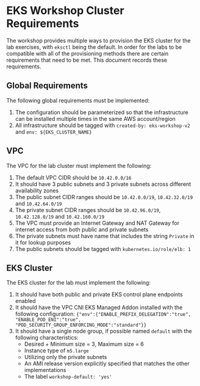 # EKS Workshop Cluster Requirements

The workshop provides multiple ways to provision the EKS cluster for the lab exercises, with `eksctl` being the default. In order for the labs to be compatible with all of the provisioning methods there are certain requirements that need to be met. This document records these requirements.

## Global Requirements

The following global requirements must be implemented:

1. The configuration should be parameterized so that the infrastructure can be installed multiple times in the same AWS account/region
2. All infrastructure should be tagged with `created-by: eks-workshop-v2` and `env: ${EKS_CLUSTER_NAME}`

## VPC

The VPC for the lab cluster must implement the following:

1. The default VPC CIDR should be `10.42.0.0/16`
2. It should have 3 public subnets and 3 private subnets across different availability zones
3. The public subnet CIDR ranges should be `10.42.0.0/19`, `10.42.32.0/19` and `10.42.64.0/19`
4. The private subnet CIDR ranges should be `10.42.96.0/19`, `10.42.128.0/19` and `10.42.160.0/19`
5. The VPC must provide an Internet Gateway and NAT Gateway for internet access from both public and private subnets
6. The private subnets must have name that includes the string `Private` in it for lookup purposes
7. The public subnets should be tagged with `kubernetes.io/role/elb: 1`

## EKS Cluster

The EKS cluster for the lab must implement the following:

1. It should have both public and private EKS control plane endpoints enabled
2. It should have the VPC CNI EKS Managed Addon installed with the following configuration: `{"env":{"ENABLE_PREFIX_DELEGATION":"true", "ENABLE_POD_ENI":"true", "POD_SECURITY_GROUP_ENFORCING_MODE":"standard"}}`
3. It should have a single node group, if possible named `default` with the following characteristics:
   - Desired + Minimum size = 3, Maximum size = 6
   - Instance type of `m5.large`
   - Utilizing only the private subnets
   - An AMI release version explicitly specified that matches the other implementations
   - The label `workshop-default: 'yes'`
